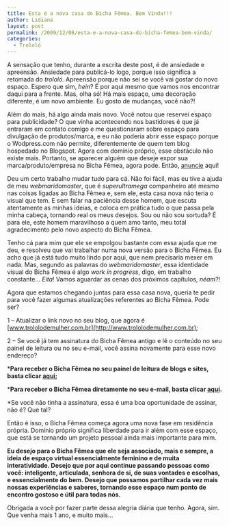 ```yaml
---
title: Esta é a nova casa do Bicha Fêmea. Bem Vinda!!!
author: Lidiane
layout: post
permalink: /2009/12/08/esta-e-a-nova-casa-do-bicha-femea-bem-vinda/
categories:
  - Trololó
---
```

A sensação que tenho, durante a escrita deste post, é de ansiedade e apreensão. Ansiedade para publicá-lo logo, porque isso significa a retomada do _trololó._ Apreensão porque não sei se você vai gostar do novo espaço. Espero que sim, _hein_? É por aqui mesmo que vamos nos encontrar daqui para a frente. Mas, olha só! Há mais espaço, uma decoração diferente, é um novo ambiente. Eu gosto de mudanças, você não?!

Além do mais, há algo ainda mais novo. Você notou que reservei espaço para publicidade? O que vinha acontecendo nos bastidores é que já entraram em contato comigo e me questionaram sobre espaço para divulgação de produtos/marca, e eu não poderia abrir esse espaço porque o Wodpress.com não permite, diferentemente de quem tem blog hospedado no Blogspot. Agora com domínio próprio, esse obstáculo não existe mais. Portanto, se aparecer alguém que deseje expor sua marca/produto/empresa no Bicha Fêmea, agora pode. Então, [anuncie](http://www.trololodemulher.com.br/anuncie/) aqui!<!--more-->

Deu um certo trabalho mudar tudo para cá. Não foi fácil, mas eu tive a ajuda de meu _webmaridomaster_, que é _superultramega_ companheiro até mesmo nas coisas ligadas ao Bicha Fêmea e, sem ele, esta casa nova não teria o visual que tem. E sem falar na paciência desse homem, que escuta atentamente as minhas ideias, e coloca em prática tudo o que passa pela minha cabeça, tornando real os meus desejos. Sou ou não sou sortuda? É para ele, este homem maravilhoso a quem amo tanto, meu total agradecimento pelo novo aspecto do Bicha Fêmea.

Tenho cá para mim que ele se empolgou bastante com essa ajuda que me deu, e resolveu que vai trabalhar numa nova versão para o Bicha Fêmea. Eu acho que já está tudo muito lindo por aqui, que nem precisaria mexer em nada. Mas, segundo as palavras do _webmaridomaster_, essa identidade visual do Bicha Fêmea é algo _work in progress_, digo, em trabalho constante… _Eita_! Vamos aguardar as cenas dos próximos capítulos, _néam_?!

Agora que estamos chegando juntas para essa casa nova, queria te pedir para você fazer algumas atualizações referentes ao Bicha Fêmea. Pode ser?

1 – Atualizar o link novo no seu blog, que agora é [www.trololodemulher.com.br](http://www.trololodemulher.com.br);

2 – Se você já tem assinatura do Bicha Fêmea antigo e lê o conteúdo no seu painel de leitura ou no seu e-mail, você assina novamente para esse novo endereço?

***Para receber o Bicha Fêmea no seu painel de leitura de blogs e sites, basta clicar <a href="http://feeds2.feedburner.com/blogbichafemea" target="_blank" rel="noopener noreferrer">aqui</a>;** 

***Para receber o Bicha Fêmea diretamente no seu e-mail, basta clicar <a href="http://feedburner.google.com/fb/a/mailverify?uri=blogbichafemea&loc=pt_BR" target="_blank" rel="noopener noreferrer">aqui</a>.**

*Se você não tinha a assinatura, essa é uma boa oportunidade de assinar, não é? Que tal?

Então é isso, o Bicha Fêmea começa agora uma nova fase em residência própria. Domínio próprio significa liberdade para ir além com esse espaço, que está se tornando um projeto pessoal ainda mais importante para mim.

**Eu desejo para o Bicha Fêmea que ele seja associado, mais e sempre, a ideia de espaço virtual essencialmente feminino e de muita interatividade. Desejo que por aqui continue passando pessoas como você: inteligente, articulada, senhora de si, de suas vontades e escolhas, e essencialmente do bem. Desejo que possamos partilhar cada vez mais nossas experiências e saberes, tornando esse espaço num ponto de encontro gostoso e útil para todas nós.**

Obrigada a você por fazer parte dessa alegria diária que tenho. Agora, sim. Que venha mais 1 ano, e muito mais…